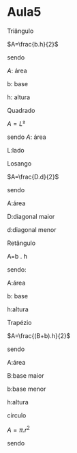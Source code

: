 # Aula5 

Triângulo 


$A=\frac{b.h}{2}$


sendo


$A$: área 

b: base

h: altura

Quadrado 


$A=L²$

sendo
$A$: área 

L:lado

Losango 

$A=\frac{D.d}{2}$

sendo

A:área 

D:diagonal maior

d:diagonal menor


Retângulo

A=b . h

sendo:

A:área 

b: base 

h:altura 

Trapézio 

$A=\frac{(B+b).h}{2}$

sendo 

A:área 

B:base maior

b:base menor

h:altura

círculo 

$A=\pi.r^{2}$

sendo






